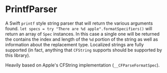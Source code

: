 # PrintfParser

A Swift `printf` style string parser that will return the various arguments found.
`let specs = try "There are %d apple".formatSpecifiers()` will return an array of `Spec` instances. In this case a single one will be returned the contains the index and length of the `%d` portion of the string as well as information about the replacement type. Localized strings are fully supported (in fact, anything that `CFString` supports should be supported by this library).

Heavily based on Apple's CFString implementation (`__CFParseFormatSpec`).
